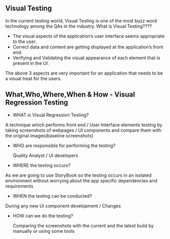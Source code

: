 ## Visual Testing

In the current testing world, Visual Testing is one of the most buzz word technology among the QAs in the industry. What is Visual Testing????

- The visual aspects of the application’s user interface seems appropriate to the user.
- Correct data and content are getting displayed at the application’s front end.
- Verifying and Validating the visual appearance of each element that is present in the UI.

The above 3 aspects are very important for an application that needs to be a visual treat for the users.

## What,Who,Where,When & How - Visual Regression Testing

- WHAT is Visual Regression Testing?
 
 A technique which performs front end / User Interface elements testing by taking screenshots of webpages / UI components and compare them with the original      images(baseline screenshots)

- WHO are responsible for performing the testing?
  
  Quality Analyst / UI developers

- WHERE the testing occurs?
 
 As we are going to use StoryBook so the testing occurs in an isolated environment without worrying about the app specific dependencies and requirements
 
- WHEN the testing can be conducted?
 
 During any new UI component development / Changes
  
- HOW can we do the testing?
  
  Comparing the screenshots with the current and the latest build by manually or using some tools

